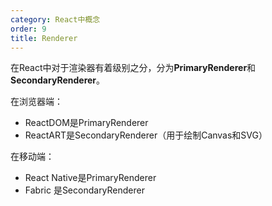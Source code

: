 ```yaml
---
category: React中概念
order: 9
title: Renderer
---
```


在React中对于渲染器有着级别之分，分为**PrimaryRenderer**和**SecondaryRenderer**。

在浏览器端：

* ReactDOM是PrimaryRenderer
* ReactART是SecondaryRenderer（用于绘制Canvas和SVG）

在移动端：

* React Native是PrimaryRenderer
* Fabric 是SecondaryRenderer